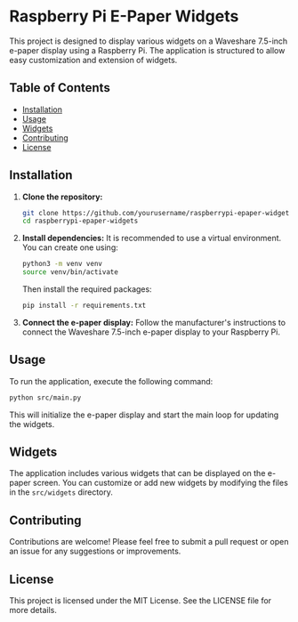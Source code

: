 # Raspberry Pi E-Paper Widgets

This project is designed to display various widgets on a Waveshare 7.5-inch e-paper display using a Raspberry Pi. The application is structured to allow easy customization and extension of widgets.

## Table of Contents

- [Installation](#installation)
- [Usage](#usage)
- [Widgets](#widgets)
- [Contributing](#contributing)
- [License](#license)

## Installation

1. **Clone the repository:**
   ```bash
   git clone https://github.com/yourusername/raspberrypi-epaper-widgets.git
   cd raspberrypi-epaper-widgets
   ```

2. **Install dependencies:**
   It is recommended to use a virtual environment. You can create one using:
   ```bash
   python3 -m venv venv
   source venv/bin/activate
   ```

   Then install the required packages:
   ```bash
   pip install -r requirements.txt
   ```

3. **Connect the e-paper display:**
   Follow the manufacturer's instructions to connect the Waveshare 7.5-inch e-paper display to your Raspberry Pi.

## Usage

To run the application, execute the following command:
```bash
python src/main.py
```

This will initialize the e-paper display and start the main loop for updating the widgets.

## Widgets

The application includes various widgets that can be displayed on the e-paper screen. You can customize or add new widgets by modifying the files in the `src/widgets` directory.

## Contributing

Contributions are welcome! Please feel free to submit a pull request or open an issue for any suggestions or improvements.

## License

This project is licensed under the MIT License. See the LICENSE file for more details.